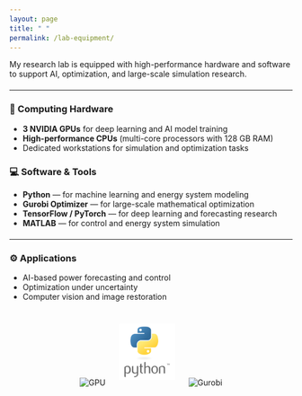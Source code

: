 ```yaml
---
layout: page
title: " "
permalink: /lab-equipment/
---
```



<p>
  My research lab is equipped with high-performance hardware and software 
  to support AI, optimization, and large-scale simulation research.
</p>

<hr style="margin: 20px 0;">

<h3>🧠 Computing Hardware</h3>
<ul>
  <li><strong>3 NVIDIA GPUs</strong> for deep learning and AI model training</li>
  <li><strong>High-performance CPUs</strong> (multi-core processors with 128 GB RAM)</li>
  <li>Dedicated workstations for simulation and optimization tasks</li>
</ul>

<h3>💻 Software & Tools</h3>
<ul>
  <li><strong>Python</strong> — for machine learning and energy system modeling</li>
  <li><strong>Gurobi Optimizer</strong> — for large-scale mathematical optimization</li>
  <li><strong>TensorFlow / PyTorch</strong> — for deep learning and forecasting research</li>
  <li><strong>MATLAB</strong> — for control and energy system simulation</li>
</ul>

<hr style="margin: 20px 0;">

<h3>⚙️ Applications</h3>
<ul>
  <li>AI-based power forecasting and control</li>
  <li>Optimization under uncertainty</li>
  <li>Computer vision and image restoration</li>
</ul>

<div style="text-align:center; margin-top:30px;">
  <img src="/assets/gpu.png" alt="GPU" style="width:150px; margin:10px;">
  <img src="/assets/python-logo.png" alt="Python" style="width:100px; margin:10px;">
  <img src="/assets/images/gurobi-logo.png" alt="Gurobi" style="width:130px; margin:10px;">
</div>
